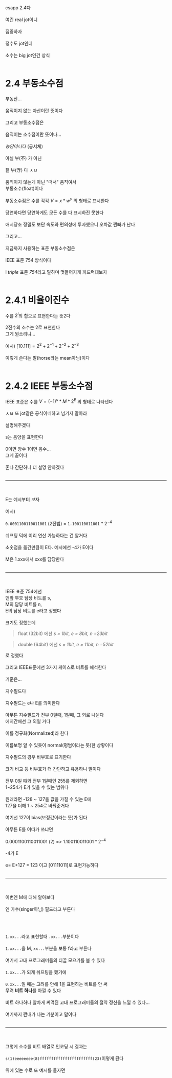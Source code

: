 <br><br>
csapp 2.4다
<br><br>
여긴 real jot이니
<br><br>
집중하자
<br><br>
정수도 jot인데
<br><br>
소수는 big jot인건 상식
<br><br>

# 2.4 부동소수점
부동산...<br><br>
움직이지 않는 자산이란 뜻이다
<br><br>
그리고 부동소수점은
<br><br>
움직이는 소수점이란 뜻이다...
<br><br>
$농담아니다$ (궁서체)
<br><br>
아닐 부(不) 가 아닌
<br><br>
뜰 부(浮) 다 ㅅㅂ
<br><br>
움직이지 않는게 아닌 "떠서" 움직여서
<br>
부동소수(float)이다
<br><br>
부동소수점은 수를 각각 $V=x*w^y$ 의 형태로 표시한다
<br><br>
당연하다면 당연하게도 모든 수를 다 표시하진 못한다
<br><br>
애시당초 정밀도 보단 속도와 편의성에 투자헀으니 오차값 찐빠가 난다
<br><br>
그리고...
<br><br>
지금까지 사용하는 표준 부동소수점은
<br><br>
IEEE 표준 754 방식이다
<br><br>
I *triple* 표준 *754*라고 말하며 멋들어지게 꺼드럭대보자
<br><br>

# 2.4.1 비율이진수
수를 $2^i$의 합으로 표현한다는 뜻2다
<br><br>
2진수의 소수는 2로 표현한다
<br>
그게 뭔소리냐...
<br><br>
예시) $[10.111] = 2^2 + 2^{-1} + 2^{-2} + 2^{-3}$
<br><br>
이렇게 쓴다는 말(horse라는 mean아님)이다
<br><br>

# 2.4.2 IEEE 부동소수점
IEEE 표준은 수를 $V = (-1)^s * M * 2^E$ 의 형태로 나타낸다
<br><br>
ㅅㅂ 또 jot같은 공식이네하고 넘기지 말아라
<br><br>
설명해주겠다
<br><br>
s는 음양을 표현한다
<br><br>
0이면 양수 1이면 음수...<br>
그게 끝이다<br>
<br>
존나 간단하니 더 설명 안하겠다
<br><br>
___
<br><br>
E는 예시부터 보자<br>
<br>
예시)<br><br>
`0.0001100110011001` (2진법) = `1.100110011001` * $2^{-4}$<br><br>
쉬프팅 덕에 이리 연산 가능하다는 건 알거다
<br><br>
소숫점을 옮긴만큼이 E다. 예시에선 -4가 E이다
<br><br>
M은 1.xxx에서 xxx를 담당한다
<br><br>
___
<br><br>
IEEE 표준 754에선<br>
맨앞 부호 담당 비트를 s,<br>
M의 담당 비트를 n,<br>
E의 담당 비트를 e라고 정했다
<br><br>
크기도 정했는데

> float (32bit) 에선 *s = 1bit, e = 8bit, n =23bit*

> double (64bit) 에선 *s = 1bit, e = 11bit, n =52bit*

로 정했다
<br><br>
그리고 IEEE표준에선 3가지 케이스로 비트를 해석한다
<br><br>
기준은...
<br><br>
지수필드다
<br><br>
지수필드는 e나 E를 의미한다
<br>
<br>
아무튼 지수필드가 전부 0일때, 1일때, 그 외로 나뉜다
<br>
에지간해선 그 외일 거다
<br><br>
이를 정규화(Normalized)라 한다
<br><br>
이름보명 알 수 있듯이 normal(평범이라는 뜻)한 상황이다
<br><br>
지수필드의 경우 비부호로 표기한다
<br><br>
크기 비교 등 비부호가 더 간단하고 유용하니 말이다
<br><br>
전부 0일 떄와 전부 1일때인 255를 제외하면
<br>
1~254가 E가 있을 수 있는 범위다
<br><br>
원래라면 -128 ~ 127을 값을 가질 수 있는 E에
<br>
127을 더해 1 ~ 254로 바꿔준거다
<br><br>
여기선 127이 bias(보정값이라는 뜻)가 된다
<br><br>
아무튼 E를 어따가 쓰냐면
<br><br>
$0.0001100110011001$ (2) => $1.100110011001 * 2^{-4}$
<br><br>
-4가 E <br><br>
e= E+127 = 123 이고 [01111011]로 표현가능하다
<br><br>
___
<br><br>
이번엔 M에 대해 알아보다
<br><br>
얜 가수(singer아님) 필드라고 부른다
<br><br>

<br><br>
`1.xx...`라고 표현할때 `.xx...`부분이다
<br><br>
`1.xx...`을 M, `xx...`부분을 보통 f라고 부른다
<br><br>
여기서 고대 프로그래머들의 티끌 모으기를 볼 수 있다
<br><br>
`1.xx...`가 되게 쉬프팅을 했기에
<br><br>
`0.xx...`일 때는 고려를 안해 1을 표현하는 비트를 안 써<br>
무려 **비트 하나**를 아낄 수 있다
<br><br>
비트 하나하나 알차게 써먹된 고대 프로그래머들의 절약 정신을 느낄 수 있다...
<br><br>
여기까지 짠내가 나는 기분이고 말이다
<br><br>
___
<br><br>
그렇게 소수를 비트 배열로 인코딩 시 결과는
<br><br>
`s(1)eeeeeeee(8)fffffffffffffffffffffff(23)`이렇게 된다
<br><br>
위에 있는 수로 또 예시를 들자면